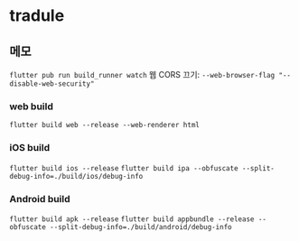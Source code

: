 # tradule

## 메모

`flutter pub run build_runner watch`
웹 CORS 끄기: `--web-browser-flag "--disable-web-security"`

### web build

`flutter build web --release --web-renderer html`

### iOS build

`flutter build ios --release`
`flutter build ipa --obfuscate --split-debug-info=./build/ios/debug-info`

### Android build

`flutter build apk --release`
`flutter build appbundle --release --obfuscate --split-debug-info=./build/android/debug-info`